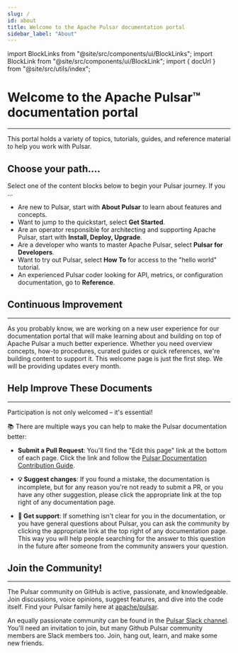 ```yaml
---
slug: /
id: about
title: Welcome to the Apache Pulsar documentation portal
sidebar_label: "About"
---
```


import BlockLinks from "@site/src/components/ui/BlockLinks";
import BlockLink from "@site/src/components/ui/BlockLink";
import { docUrl } from "@site/src/utils/index";

# Welcome to the Apache Pulsar™ documentation portal
***

This portal holds a variety of topics, tutorials, guides, and reference material to help you work with Pulsar.

## Choose your path....
Select one of the content blocks below to begin your Pulsar journey. If you ...
* Are new to Pulsar, start with **About Pulsar** to learn about features and concepts.
* Want to jump to the quickstart, select **Get Started**.
* Are an operator responsible for architecting and supporting Apache Pulsar, start with **Install, Deploy, Upgrade**.
* Are a developer who wants to master Apache Pulsar, select **Pulsar for Developers**.
* Want to try out Pulsar, select **How To** for access to the "hello world" tutorial.
* An experienced Pulsar coder looking for API, metrics, or configuration documentation, go to **Reference**.

<BlockLinks>
    <BlockLink title="About Pulsar" url="concepts-overview" />
    <BlockLink title="Get Started" url="getting-started-home" />
    <BlockLink title="Install, Deploy, Upgrade" url="install-deploy-upgrade-landing" />
    <BlockLink title="Pulsar for Developers" url="developers-landing" />
    <BlockLink title="How To" url="how-to-landing" />
    <BlockLink title="Reference" url="reference-landing" />
</BlockLinks>

## Continuous Improvement
***

As you probably know, we are working on a new user experience for our documentation portal that will make learning about and building on top of Apache Pulsar a much better experience. Whether you need overview concepts, how-to procedures, curated guides or quick references, we're building content to support it. This welcome page is just the first step. We will be providing updates every month.

## Help Improve These Documents
***

Participation is not only welcomed – it's essential!

📚 There are multiple ways you can help to make the Pulsar documentation better:

- **Submit a Pull Request**: You'll find the "Edit this page" link at the bottom of each page. Click the link and follow the [Pulsar Documentation Contribution Guide](pathname:///contribute/document-intro).

- **💡 Suggest changes**: If you found a mistake, the documentation is incomplete, but for any reason you're not ready to submit a PR, or you have any other suggestion, please click the appropriate link at the top right of any documentation page.
- **🛟 Get support**: If something isn't clear for you in the documentation, or you have general questions about Pulsar, you can ask the community by clicking the appropriate link at the top right of any documentation page. This way you will help people searching for the answer to this question in the future after someone from the community answers your question.

## Join the Community!
***

The Pulsar community on GitHub is active, passionate, and knowledgeable.  Join discussions, voice opinions, suggest features, and dive into the code itself. Find your Pulsar family here at [apache/pulsar](https://github.com/apache/pulsar).

An equally passionate community can be found in the [Pulsar Slack channel](https://apache-pulsar.slack.com/). You'll need an invitation to join, but many Github Pulsar community members are Slack members too.  Join, hang out, learn, and make some new friends.
